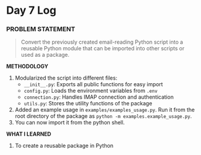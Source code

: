# Day 7 Log

### PROBLEM STATEMENT
> Convert the previously created email-reading Python script into a reusable Python module that can be imported into other scripts or used as a package.

**METHODOLOGY**
1. Modularized the script into different files:
    - `__init__.py`: Exports all public functions for easy import
    - `config.py`: Loads the environment variables from `.env`
    - `connection.py`: Handles IMAP connection and authentication
    - `utils.py`: Stores the utility functions of the package
2. Added an example usage in `examples/examples_usage.py`. Run it from the root directory of the package as `python -m examples.example_usage.py`.
3. You can now import it from the python shell.

**WHAT I LEARNED**
1. To create a reusable package in Python
